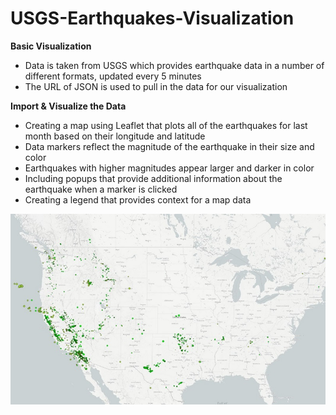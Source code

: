 # USGS-Earthquakes-Visualization

**Basic Visualization**
* Data is taken from USGS which provides earthquake data in a number of different formats, updated every 5 minutes
* The URL of JSON is used to pull in the data for our visualization

**Import & Visualize the Data**
* Creating a map using Leaflet that plots all of the earthquakes for last month based on their longitude and latitude
* Data markers reflect the magnitude of the earthquake in their size and color
* Earthquakes with higher magnitudes appear larger and darker in color
* Including popups that provide additional information about the earthquake when a marker is clicked
* Creating a legend that provides context for a map data

![GitHub Logo](images/Markdown-image.jpg)
